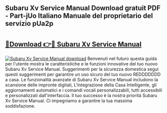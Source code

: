 ## Subaru Xv Service Manual Download gratuit PDF - Part-jUo Italiano Manuale del proprietario del servizio pUa2p

# <h2><a href="http://dfc9ns.blite.top/?on=Subaru+Xv+Service+Manual">🔗Download 👉🔴 Subaru Xv Service Manual</a></h2>

[![Subaru Xv Service Manual download](https://i.imgur.com/lujVjoI.png)](http://dfc9ns.blite.top/?on=Subaru+Xv+Service+Manual)
Benvenuti nel futuro questa guida per l'utente mostra le caratteristiche e le funzioni innovative del tuo nuovo Subaru Xv Service Manual. Suggerimenti per la sicurezza domestica segui questi suggerimenti per garantire un uso sicuro del tuo nuovo REDDDDDDD a casa. Le funzionalità avanzate di Subaru Xv Service Manual includono la scansione delle impronte digitali, L'integrazione della Casa Intelligente, gli aggiornamenti automatici e i comandi vocali personalizzabili, tutti accessibili e personalizzati dall'interfaccia. Il tuo successo è la nostra priorità Subaru Xv Service Manual. Ci impegniamo a garantire la tua massima soddisfazione.
